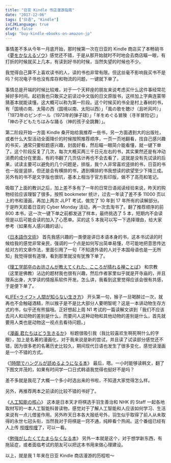 ```yaml
---
title: "日亚 Kindle 书店漫游指南"
date: "2017-12-06"
tags: ["日语", "Kindle"]
isCJKLanguage: true
draft: false
slug: "buy-kindle-ebooks-on-amazon-jp"
---
```


事情差不多从今年一月底开始，那时候第一次在日亚的 Kindle 商店买了本畅销书《[夢をかなえるゾウ](https://www.douban.com/note/603562494/)》感觉还不错，于是从那开始就时不时地会去商店瞄一眼，有打折的时候就买上几本，有读到好书的时候，当然失望的时候也不少。

<!--more-->

我觉得自己算不上喜欢读书的人，读的书也非常有限。但这丝毫不影响我买书不是吗？何况电子书也没有库存和物流的问题，一键就下单了。

事情总是开端的时候比较难，对于一个天秤座的朋友来说考虑买什么这件事经常花掉好多时间。起初我也只敢买之前读过中文版的日文原版书，这样加上字典连蒙带猜基本就能读懂。这大概可以称为第一阶段。这个时候买的书全是村上春树的书，有「国境の南、太陽の西（国境以南、太阳以西）」「風の歌を聴け（且听风吟）」「1973年のピンボール（1973年的弹子球）」「羊をめぐる冒険（寻羊冒险记）」「神の子どもたちはみな踊る（神的孩子全跳舞）」。

第二阶段开始一方面 Kindle 桑开始给我推荐一些书，另一方面遇到大的出版社，或者什么大型活动全面降价的时候按照推荐顺序，一页一页地翻看，找自己感兴趣的书买，通常只要标题感兴趣，封面好看，然后瞄一眼简介能看懂，就一键下单了。这个阶段反复了几次，每次大概买两三千日元左右的书，其实果然还是有冲动消费的成分在里面，有的书翻了几页估计再也不会去看了，这就是没有先试读的后果，试读主要可以避免的几个问题是，排版，我个人非常喜欢竖排的书，日亚的书也一般是竖排，但还是会有横排的书，遇到横排的书我想读的欲望至少下降三成。另外有的书不是文字版也很坑，基本上相当于官方影印版，做不了高亮和笔记。

吸取了上面的教训之后，加上差不多有了一年的日常日语阅读经验来说，昨天的购物经验应该理智了很多。按照 bookmeter 统计，过去一年读了差不多 11000 页以上的书和漫画，再加上两次 JLPT 考试，做完了 10 年到 17 年所有的读解部分。于是昨天趁着日亚的 Cyber Monday 活动，再一次去淘书了。翻了推荐顺序的前 800 本书，这一次一键下单之前都发送了样本，最终挑选了 5 本，短期内不会读但是以后可能会读的加入了心愿单。买的这 5 本我可以写一下选择理由，给大家参考（如果有人感兴趣的话）。

《[日本語作文術](https://book.douban.com/subject/25855802/)》
首先我感兴趣的一类便是讲日本语本身的书，这本书试读的时候给我的感觉非常亲民，强调的一个点是如何写出简单易懂，尽可能地把意思传达给对方的文章作法，里面引用了一句「不知道外语的人对于本国母语也是一无所知」我觉得很有道理，看到那里就没有犹豫下单了。

《[理工学部卒のお坊さんが教えてくれた、こころが晴れる禅ことば](https://book.douban.com/subject/26841108/)》
和宗教（这里是佛教）沾边的题材我也很有兴趣，然后作者家里似乎就是开寺庙的，并且理系出身，大学读的情报系软件开发。怎么讲，我看到这里觉得应该会很有共感，于是便下单了。

《[LIFE<ライフ> 人間が知らない生き方](https://book.douban.com/subject/27599027/)》
开头第一句，猴子一旦喝醉过一次，就再也不会触碰酒精，所以猴子是不是比大部分人要明智呢？这是一本讲动物生存方式的书，似乎还有熊猫哦。正好想起上周 N1 考试的一篇读解文讲到「我们不应该去问人和动物的差别是什么，而要问人这种动物和其他动物的差别是什么，首先就要用人类也是动物这一视点去看待问题。」

《[漫画 君たちはどう生きるか](https://book.douban.com/subject/27599032/)》
标题很吸引我（我比较喜欢生啊死啊什么的字眼），加上是名著的漫画化，对于我来说是新的尝试，并且读了试读部分感觉还不错，因为很多老的名著历史比较久，期间现代日语也发生了很多变化，感觉读漫画是一个不错的方式。

《[1時間でハングルが読めるようになる本](https://book.douban.com/subject/25882140/)》
最后，嗯。一小时能够读韩文，翻了下图文并茂的，如果有时间学一口日式韩语我觉得也挺好不是吗？

差不多就是我花了大概一个多小时选出来的书啦，不知道大家觉得怎么样。

另外，再推荐两本之前读的比较不错的书好了。

《[人工知能の核心](https://book.douban.com/subject/26991514/)》
这本是日本天才将棋选手羽生善治和 NHK 的 Staff 一起各地取材写的一本人工智能科普读物，感觉对于了解人工智能和人应该如何学习、生活来说有一点儿借鉴作用。另外昨天日本各大报纸号外，羽生似乎取得了前人从未取得的永世七冠头衔，当然我对于将棋是一窍不通，纯粹看个热闹。这个番组已经有人上传 [哔哩哔哩](https://www.bilibili.com/video/av12158209/)了，可以一看。

《[勉強がしたくてたまらなくなる本](https://book.douban.com/subject/27162601/)》
另外一本就是这个，对于想学新东西，有拖延症，或者面临考试的朋友可以把这本书用来做心理建设。

以上，就是我 1 年来在日亚 Kindle 商店漫游的历程啦～
